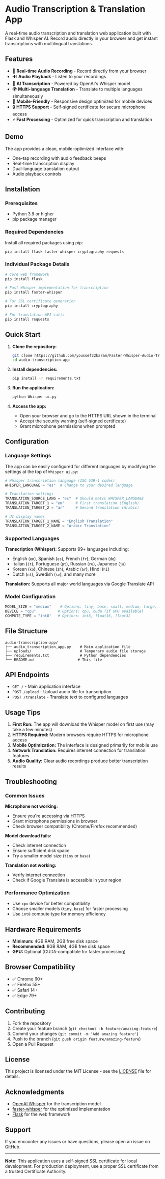 # Audio Transcription & Translation App

A real-time audio transcription and translation web application built with Flask and Whisper AI. Record audio directly in your browser and get instant transcriptions with multilingual translations.

## Features

- 🎤 **Real-time Audio Recording** - Record directly from your browser
- 🔊 **Audio Playback** - Listen to your recordings
- 📝 **AI Transcription** - Powered by OpenAI's Whisper model
- 🌍 **Multi-language Translation** - Translate to multiple languages simultaneously
- 📱 **Mobile-Friendly** - Responsive design optimized for mobile devices
- 🔒 **HTTPS Support** - Self-signed certificate for secure microphone access
- ⚡ **Fast Processing** - Optimized for quick transcription and translation

## Demo

The app provides a clean, mobile-optimized interface with:
- One-tap recording with audio feedback beeps
- Real-time transcription display
- Dual-language translation output
- Audio playback controls

## Installation

### Prerequisites

- Python 3.8 or higher
- pip package manager

### Required Dependencies

Install all required packages using pip:

```bash
pip install flask faster-whisper cryptography requests
```

### Individual Package Details

```bash
# Core web framework
pip install flask

# Fast Whisper implementation for transcription
pip install faster-whisper

# For SSL certificate generation
pip install cryptography

# For translation API calls
pip install requests
```

## Quick Start

1. **Clone the repository:**
   ```bash
   git clone https://github.com/youssef22karam/Faster-Whisper-Audio-Transcription-Translation-App.git
   cd audio-transcription-app
   ```

2. **Install dependencies:**
   ```bash
   pip install -r requirements.txt
   ```

3. **Run the application:**
   ```bash
   python Whisper ui.py
   ```

4. **Access the app:**
   - Open your browser and go to the HTTPS URL shown in the terminal
   - Accept the security warning (self-signed certificate)
   - Grant microphone permissions when prompted

## Configuration

### Language Settings

The app can be easily configured for different languages by modifying the settings at the top of `Whisper ui.py`:

```python
# Whisper transcription language (ISO 639-1 codes)
WHISPER_LANGUAGE = "es"  # Change to your desired language

# Translation settings
TRANSLATION_SOURCE_LANG = "es"  # Should match WHISPER_LANGUAGE
TRANSLATION_TARGET_1 = "en"     # First translation (English)
TRANSLATION_TARGET_2 = "ar"     # Second translation (Arabic)

# UI display names
TRANSLATION_TARGET_1_NAME = "English Translation"
TRANSLATION_TARGET_2_NAME = "Arabic Translation"
```

### Supported Languages

**Transcription (Whisper):** Supports 99+ languages including:
- English (`en`), Spanish (`es`), French (`fr`), German (`de`)
- Italian (`it`), Portuguese (`pt`), Russian (`ru`), Japanese (`ja`)
- Korean (`ko`), Chinese (`zh`), Arabic (`ar`), Hindi (`hi`)
- Dutch (`nl`), Swedish (`sv`), and many more

**Translation:** Supports all major world languages via Google Translate API

### Model Configuration

```python
MODEL_SIZE = "medium"    # Options: tiny, base, small, medium, large, large-v2, large-v3
DEVICE = "cpu"          # Options: cpu, cuda (if GPU available)
COMPUTE_TYPE = "int8"   # Options: int8, float16, float32
```

## File Structure

```
audio-transcription-app/
├── audio_transcription_app.py    # Main application file
├── uploads/                      # Temporary audio file storage
├── requirements.txt              # Python dependencies
└── README.md                    # This file
```

## API Endpoints

- `GET /` - Main application interface
- `POST /upload` - Upload audio file for transcription
- `POST /translate` - Translate text to configured languages

## Usage Tips

1. **First Run:** The app will download the Whisper model on first use (may take a few minutes)
2. **HTTPS Required:** Modern browsers require HTTPS for microphone access
3. **Mobile Optimization:** The interface is designed primarily for mobile use
4. **Network Translation:** Requires internet connection for translation features
5. **Audio Quality:** Clear audio recordings produce better transcription results

## Troubleshooting

### Common Issues

**Microphone not working:**
- Ensure you're accessing via HTTPS
- Grant microphone permissions in browser
- Check browser compatibility (Chrome/Firefox recommended)

**Model download fails:**
- Check internet connection
- Ensure sufficient disk space
- Try a smaller model size (`tiny` or `base`)

**Translation not working:**
- Verify internet connection
- Check if Google Translate is accessible in your region

### Performance Optimization

- Use `cpu` device for better compatibility
- Choose smaller models (`tiny`, `base`) for faster processing
- Use `int8` compute type for memory efficiency

## Hardware Requirements

- **Minimum:** 4GB RAM, 2GB free disk space
- **Recommended:** 8GB RAM, 4GB free disk space
- **GPU:** Optional (CUDA-compatible for faster processing)

## Browser Compatibility

- ✅ Chrome 60+
- ✅ Firefox 55+
- ✅ Safari 14+
- ✅ Edge 79+

## Contributing

1. Fork the repository
2. Create your feature branch (`git checkout -b feature/amazing-feature`)
3. Commit your changes (`git commit -m 'Add amazing feature'`)
4. Push to the branch (`git push origin feature/amazing-feature`)
5. Open a Pull Request

## License

This project is licensed under the MIT License - see the [LICENSE](LICENSE) file for details.

## Acknowledgments

- [OpenAI Whisper](https://github.com/openai/whisper) for the transcription model
- [faster-whisper](https://github.com/guillaumekln/faster-whisper) for the optimized implementation
- [Flask](https://flask.palletsprojects.com/) for the web framework

## Support

If you encounter any issues or have questions, please open an issue on GitHub.

---

**Note:** This application uses a self-signed SSL certificate for local development. For production deployment, use a proper SSL certificate from a trusted Certificate Authority.

